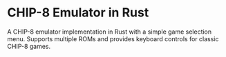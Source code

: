 # CHIP-8 Emulator in Rust

A CHIP-8 emulator implementation in Rust with a simple game selection menu. Supports multiple ROMs and provides keyboard controls for classic CHIP-8 games.
